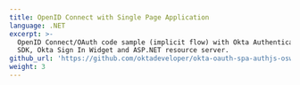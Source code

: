 ```yaml
---
title: OpenID Connect with Single Page Application
language: .NET
excerpt: >-
  OpenID Connect/OAuth code sample (implicit flow) with Okta Authentication JS
  SDK, Okta Sign In Widget and ASP.NET resource server.
github_url: 'https://github.com/oktadeveloper/okta-oauth-spa-authjs-osw'
weight: 3
---
```


